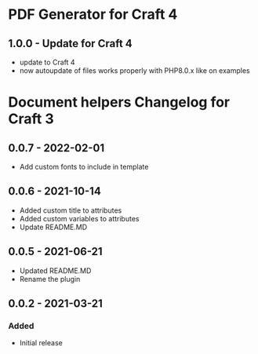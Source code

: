 
# PDF Generator for Craft 4

## 1.0.0 - Update for Craft 4 

- update to Craft 4
- now autoupdate of files works properly with PHP8.0.x like on examples

# Document helpers Changelog for Craft 3

## 0.0.7 - 2022-02-01
- Add custom fonts to include in template

## 0.0.6 - 2021-10-14
- Added custom title to attributes
- Added custom variables to attributes
- Update README.MD

## 0.0.5 - 2021-06-21
- Updated README.MD
- Rename the plugin

## 0.0.2 - 2021-03-21
### Added
- Initial release
